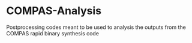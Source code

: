 # COMPAS-Analysis
Postprocessing codes meant to be used to analysis the outputs from the COMPAS rapid binary synthesis code

